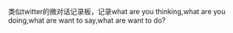 类似twitter的微对话记录板，记录what are you thinking,what are you doing,what are want to say,what are want to do?